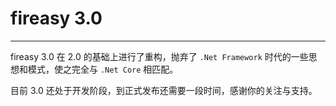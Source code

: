 # fireasy 3.0
----

fireasy 3.0 在 2.0 的基础上进行了重构，抛弃了 `.Net Framework` 时代的一些思想和模式，使之完全与 `.Net Core` 相匹配。

目前 3.0 还处于开发阶段，到正式发布还需要一段时间，感谢你的关注与支持。


